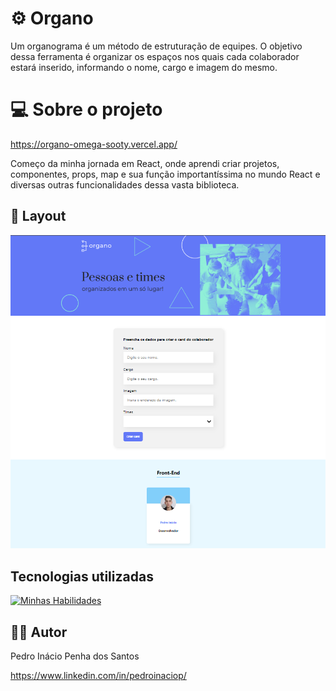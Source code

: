# ⚙️ Organo

Um organograma é um método de estruturação de equipes. O objetivo dessa ferramenta é organizar os espaços nos quais cada colaborador estará inserido, informando o nome, cargo e imagem do mesmo.

# 💻 Sobre o projeto

https://organo-omega-sooty.vercel.app/

Começo da minha jornada em React, onde aprendi criar projetos, componentes, props, map e sua função importantíssima no mundo React e diversas outras funcionalidades dessa vasta biblioteca.

## 🎨 Layout 
![Web 1](https://github.com/pedroinaciop/organo/blob/master/public/images/page-web.png)

## Tecnologias utilizadas
[![Minhas Habilidades](https://skillicons.dev/icons?i=html,css,js,react)](https://skillicons.dev)

## 👨‍💻 Autor

Pedro Inácio Penha dos Santos

https://www.linkedin.com/in/pedroinaciop/
